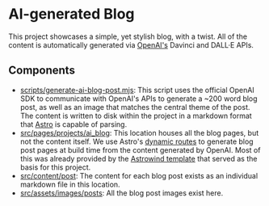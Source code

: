 # AI-generated Blog

This project showcases a simple, yet stylish blog, with a twist. All of the content is automatically generated via [OpenAI's](https://openai.com/) Davinci and DALL·E APIs.

## Components

- [scripts/generate-ai-blog-post.mjs](/scripts/generate-ai-blog-post.mjs): This script uses the official OpenAI SDK to communicate with OpenAI's APIs to generate a ~200 word blog post, as well as an image that matches the central theme of the post. The content is written to disk within the project in a markdown format that [Astro](https://astro.build/) is capable of parsing.
- [src/pages/projects/ai_blog](/src/pages/projects/ai_blog): This location houses all the blog pages, but not the content itself.  We use Astro's [dynamic routes](https://docs.astro.build/en/core-concepts/routing/#dynamic-routes) to generate blog post pages at build time from the content generated by OpenAI. Most of this was already provided by the [Astrowind template](https://github.com/onwidget/astrowind) that served as the basis for this project.
- [src/content/post](/src/content/post): The content for each blog post exists as an individual markdown file in this location.
- [src/assets/images/posts](/src/assets/images/posts): All the blog post images exist here.
